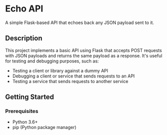 # Echo API

A simple Flask-based API that echoes back any JSON payload sent to it.

## Description

This project implements a basic API using Flask that accepts POST requests with JSON payloads and returns the same payload as a response. It's useful for testing and debugging purposes, such as:

- Testing a client or library against a dummy API
- Debugging a client or service that sends requests to an API
- Testing a service that sends requests to another service

## Getting Started

### Prerequisites

- Python 3.6+
- pip (Python package manager)
